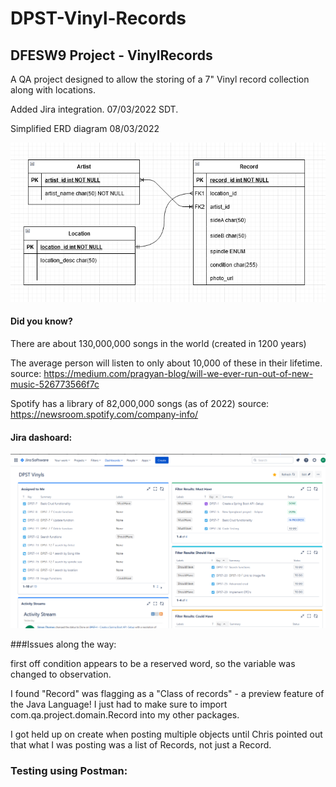 # DPST-Vinyl-Records
## DFESW9 Project - VinylRecords

A QA project designed to allow the storing of a 7" Vinyl record collection along with locations.


Added Jira integration. 07/03/2022 SDT.

Simplified ERD diagram 08/03/2022

![ERD diagram][simple]

[simple]:./QA-DPST-Vinyl-Records-simp.png

#### Did you know?
There are about 130,000,000 songs in the world (created in 1200 years)

The average person will listen to only about 10,000 of these in their lifetime. source: https://medium.com/pragyan-blog/will-we-ever-run-out-of-new-music-526773566f7c

Spotify has a library of 82,000,000 songs (as of 2022) source: https://newsroom.spotify.com/company-info/



#### Jira dashoard:
![Jira-dash2][Jira2]

[Jira2]:./QA-project-Jira-dashboard2.png


###Issues along the way:

first off condition appears to be a reserved word, so the variable was changed to observation.

I found "Record" was flagging as a "Class of records" - a preview feature of the Java Language! 
I just had to make sure to import com.qa.project.domain.Record into my other packages.

I got held up on create when posting multiple objects until Chris pointed out that what I was posting was a list of Records, not just a Record.

### Testing using Postman:

<insert screenshots here>
